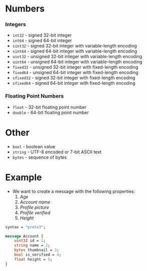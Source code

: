 # Numbers
### Integers
+ `int32` - signed 32-bit integer
+ `int64` - signed 64-bit integer
+ `sint32` - signed 32-bit integer with variable-length encoding
+ `sint64` - signed 64-bit integer with variable-length encoding
+ `uint32` - unsigned 32-bit integer with variable-length encoding
+ `uint64` - unsigned 64-bit integer with variable-length encoding
+ `fixed32` - unsigned 32-bit integer with fixed-length encoding
+ `fixed64` - unsigned 64-bit integer with fixed-length encoding
+ `sfixed32` - signed 32-bit integer with fixed-length encoding
+ `sfixed64` - signed 64-bit integer with fixed-length encoding

### Floating Point Numbers
+ `float` - 32-bit floating point number
+ `double` - 64-bit floating point number

# Other
+ `bool` - boolean value
+ `string` - UTF-8 encoded or 7-bit ASCII text
+ `bytes` - sequence of bytes

# Example
+ We want to create a message with the following properties:
    1. *Age*
    2. *Account name*
    3. *Profile picture*
    4. *Profile verified*
    5. *Height*

```protobuf
syntax = "proto3";

message Account {
    uint32 id = 1;
    string name = 2;
    bytes thumbnail = 3;
    bool is_verified = 4;
    float height = 5;
}
```
